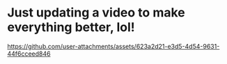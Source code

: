 # Just updating a video to make everything better, lol!






https://github.com/user-attachments/assets/623a2d21-e3d5-4d54-9631-44f6cceed846

